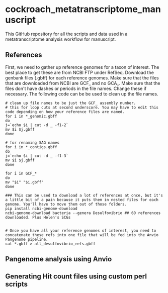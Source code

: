 # cockroach_metatranscriptome_manuscript

This GitHub repository for all the scripts and data used in a metatranscriptome analysis workflow for manuscript.

## References

First, we need to gather up reference genomes for a taxon of interest. The best place to get these are from NCBI FTP under RefSeq. Download the genbank files (.gbff) for each reference genomes. Make sure that the files that are downloaded from NCBI are GCF_ and no GCA_. Make sure that the files don't have dashes or periods in the file names. Change these if necessary. 
The following code can be be used to clean up the file names.

```
# clean up file names to be just the GCF_ assembly number. 
# this for loop cuts at second underscore. You may have to edit this code depending on how your reference files are named. 
for i in *_genomic.gbff
do
j=`echo $i | cut -d _ -f1-2`
mv $i $j.gbff
done

# for renaming SAG names
for i in *_contigs.gbff
do
j=`echo $i | cut -d _ -f1-3`
mv $i $j.gbff
done

for i in GCF_*
do
mv "$i" "$i.gbff"
done
```

```
### This can be used to download a lot of references at once, but it's a little bit of a pain because it puts them in nested files for each genome. You'll have to move them out of those folders. 
pip install ncbi-genome-download
ncbi-genome-download bacteria --genera Desulfovibrio ## 60 references downloaded. Plus Helen's SCGs


# Once you have all your reference genomes of interest, you need to concatenate these refs into one file that will be fed into the Anvio Pangenome pipeline. 
cat *.gbff > all_desulfovibrio_refs.gbff
```


## Pangenome analysis using Anvio

## Generating Hit count files using custom perl scripts


